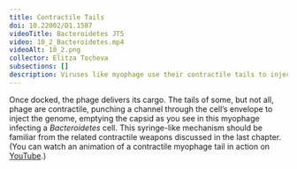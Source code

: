 ```yaml
---
title: Contractile Tails
doi: 10.22002/D1.1587
videoTitle: Bacteroidetes JT5
video: 10_2_Bacteroidetes.mp4
videoAlt: 10_2.png
collector: Elitza Tocheva
subsections: []
description: Viruses like myophage use their contractile tails to inject their genomes into bacteria like Bacteroidetes. Not all phage have contractile tails
---
```


Once docked, the phage delivers its cargo. The tails of some, but not all, phage are contractile, punching a channel through the cell’s envelope to inject the genome, emptying the capsid as you see in this myophage infecting a *Bacteroidetes* cell. This syringe-like mechanism should be familiar from the related contractile weapons discussed in the last chapter. (You can watch an animation of a contractile myophage tail in action on [YouTube](https://www.youtube.com/watch?v=h_CnXmoZwbI).)

